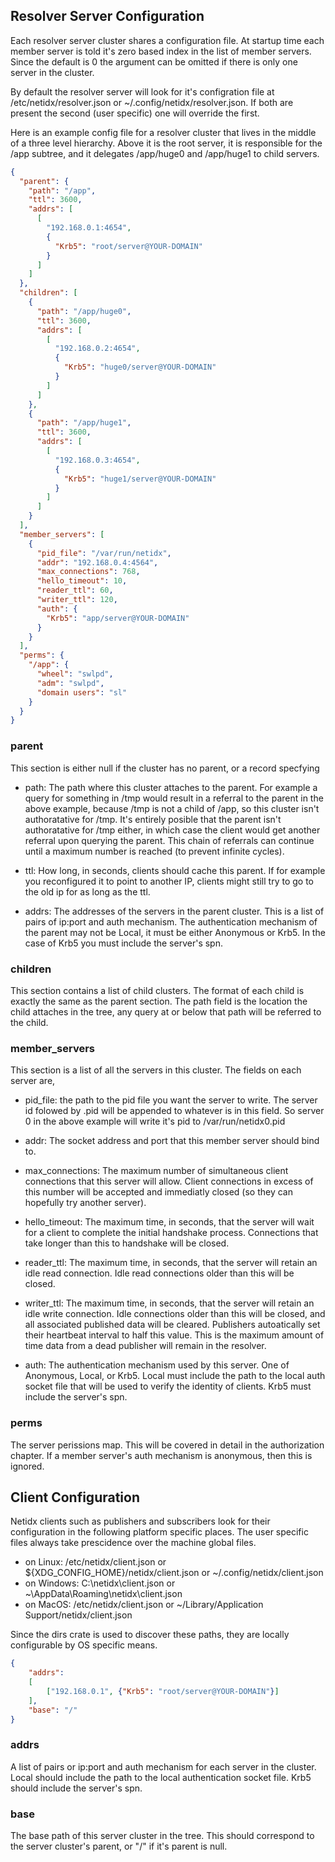 ## Resolver Server Configuration

Each resolver server cluster shares a configuration file. At startup
time each member server is told it's zero based index in the list of
member servers. Since the default is 0 the argument can be omitted if
there is only one server in the cluster.

By default the resolver server will look for it's configration file at
/etc/netidx/resolver.json or ~/.config/netidx/resolver.json. If both
are present the second (user specific) one will override the first.

Here is an example config file for a resolver cluster that lives in
the middle of a three level hierarchy. Above it is the root server, it
is responsible for the /app subtree, and it delegates /app/huge0 and
/app/huge1 to child servers.

``` json
{
  "parent": {
    "path": "/app",
    "ttl": 3600,
    "addrs": [
      [
        "192.168.0.1:4654",
        {
          "Krb5": "root/server@YOUR-DOMAIN"
        }
      ]
    ]
  },
  "children": [
    {
      "path": "/app/huge0",
      "ttl": 3600,
      "addrs": [
        [
          "192.168.0.2:4654",
          {
            "Krb5": "huge0/server@YOUR-DOMAIN"
          }
        ]
      ]
    },
    {
      "path": "/app/huge1",
      "ttl": 3600,
      "addrs": [
        [
          "192.168.0.3:4654",
          {
            "Krb5": "huge1/server@YOUR-DOMAIN"
          }
        ]
      ]
    }
  ],
  "member_servers": [
    {
      "pid_file": "/var/run/netidx",
      "addr": "192.168.0.4:4564",
      "max_connections": 768,
      "hello_timeout": 10,
      "reader_ttl": 60,
      "writer_ttl": 120,
      "auth": {
        "Krb5": "app/server@YOUR-DOMAIN"
      }
    }
  ],
  "perms": {
    "/app": {
      "wheel": "swlpd",
      "adm": "swlpd",
      "domain users": "sl"
    }
  }
}
```

### parent

This section is either null if the cluster has no parent, or a record
specfying

- path: The path where this cluster attaches to the parent. For
  example a query for something in /tmp would result in a referral to
  the parent in the above example, because /tmp is not a child of
  /app, so this cluster isn't authoratative for /tmp. It's entirely
  posible that the parent isn't authoratative for /tmp either, in
  which case the client would get another referral upon querying the
  parent. This chain of referrals can continue until a maximum number
  is reached (to prevent infinite cycles).

- ttl: How long, in seconds, clients should cache this parent. If for
  example you reconfigured it to point to another IP, clients might
  still try to go to the old ip for as long as the ttl.

- addrs: The addresses of the servers in the parent cluster. This is a
  list of pairs of ip:port and auth mechanism. The authentication
  mechanism of the parent may not be Local, it must be either
  Anonymous or Krb5. In the case of Krb5 you must include the server's
  spn.

### children

This section contains a list of child clusters. The format of each
child is exactly the same as the parent section. The path field is the
location the child attaches in the tree, any query at or below that
path will be referred to the child.

### member_servers

This section is a list of all the servers in this cluster. The fields
on each server are,

- pid_file: the path to the pid file you want the server to write. The
  server id folowed by .pid will be appended to whatever is in this
  field. So server 0 in the above example will write it's pid to
  /var/run/netidx0.pid

- addr: The socket address and port that this member server should
  bind to.
  
- max_connections: The maximum number of simultaneous client
  connections that this server will allow. Client connections in
  excess of this number will be accepted and immediatly closed (so
  they can hopefully try another server).

- hello_timeout: The maximum time, in seconds, that the server will
  wait for a client to complete the initial handshake
  process. Connections that take longer than this to handshake will be
  closed.
  
- reader_ttl: The maximum time, in seconds, that the server will retain
  an idle read connection. Idle read connections older than this will
  be closed.
  
- writer_ttl: The maximum time, in seconds, that the server will
  retain an idle write connection. Idle connections older than this
  will be closed, and all associated published data will be
  cleared. Publishers autoatically set their heartbeat interval to
  half this value. This is the maximum amount of time data from a dead
  publisher will remain in the resolver.

- auth: The authentication mechanism used by this server. One of
  Anonymous, Local, or Krb5. Local must include the path to the local
  auth socket file that will be used to verify the identity of
  clients. Krb5 must include the server's spn.

### perms

The server perissions map. This will be covered in detail in the
authorization chapter. If a member server's auth mechanism is
anonymous, then this is ignored.

## Client Configuration

Netidx clients such as publishers and subscribers look for their
configuration in the following platform specific places. The user
specific files always take prescidence over the machine global files.

- on Linux: /etc/netidx/client.json or
  ${XDG_CONFIG_HOME}/netidx/client.json or
  ~/.config/netidx/client.json
- on Windows: C:\netidx\client.json or ~\AppData\Roaming\netidx\client.json
- on MacOS: /etc/netidx/client.json or ~/Library/Application Support/netidx/client.json

Since the dirs crate is used to discover these paths, they are locally
configurable by OS specific means.

``` json
{
    "addrs":
    [
        ["192.168.0.1", {"Krb5": "root/server@YOUR-DOMAIN"}]
    ],
    "base": "/"
}
```

### addrs

A list of pairs or ip:port and auth mechanism for each server in the
cluster. Local should include the path to the local authentication
socket file. Krb5 should include the server's spn.

### base

The base path of this server cluster in the tree. This should
correspond to the server cluster's parent, or "/" if it's parent is
null.
